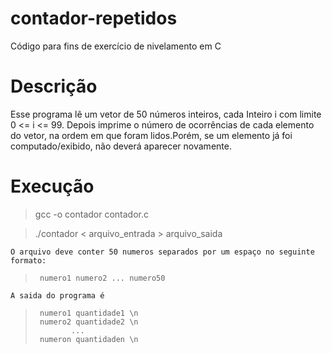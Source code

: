 # contador-repetidos
Código para fins de exercício de nivelamento em C

# Descrição
Esse programa lê um vetor de 50 números inteiros, cada Inteiro i com limite 0 <= i <= 99. Depois imprime o número de ocorrências de cada elemento do vetor, na ordem em que foram lidos.Porém, se um elemento já foi computado/exibido, não deverá aparecer novamente.

# Execução

>gcc -o contador contador.c

>./contador < arquivo_entrada > arquivo_saida
    
    O arquivo deve conter 50 numeros separados por um espaço no seguinte formato:
    
>      numero1 numero2 ... numero50

    A saida do programa é
    
>      numero1 quantidade1 \n
>      numero2 quantidade2 \n
>             ...
>      numeron quantidaden \n
